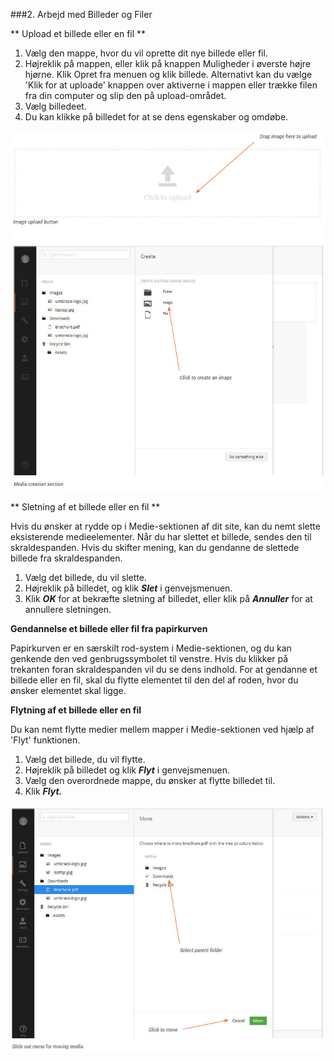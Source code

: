###2. Arbejd med Billeder og Filer

** Upload et billede eller en fil **

1. Vælg den mappe, hvor du vil oprette dit nye billede eller fil.
2. Højreklik på mappen, eller klik på knappen Muligheder i øverste højre hjørne. Klik Opret fra menuen og klik billede. Alternativt kan du vælge 'Klik for at uploade' knappen over aktiverne i mappen eller trække filen fra din computer og slip den på upload-området.
3. Vælg billedeet.
4. Du kan klikke på billedet for at se dens egenskaber og omdøbe.

![mediaUpload.jpg](images/mediaUpload.jpg)

** Sletning af et billede eller en fil **

Hvis du ønsker at rydde op i Medie-sektionen af dit site, kan du nemt slette eksisterende medieelementer. Når du har slettet et billede, sendes den til skraldespanden. Hvis du skifter mening, kan du gendanne de slettede billede fra skraldespanden.

1. Vælg det billede, du vil slette.
2. Højreklik på billedet, og klik ***Slet*** i genvejsmenuen.
3. Klik ***OK*** for at bekræfte sletning af billedet, eller klik på ***Annuller*** for at annullere sletningen.

**Gendannelse et billede eller fil fra papirkurven**

Papirkurven er en særskilt rod-system i Medie-sektionen, og du kan genkende den ved genbrugssymbolet til venstre. Hvis du klikker på trekanten foran skraldespanden vil du se dens indhold. For at gendanne et billede eller en fil, skal du flytte elementet til den del af roden, hvor du ønsker elementet skal ligge.

**Flytning af et billede eller en fil**

Du kan nemt flytte medier mellem mapper i Medie-sektionen ved hjælp af 'Flyt' funktionen.

1. Vælg det billede, du vil flytte.
2. Højreklik på billedet og klik ***Flyt*** i genvejsmenuen.
3. Vælg den overordnede mappe, du ønsker at flytte billedet til.
4. Klik ***Flyt.***

![mediMoveSlideout.jpg](images/mediMoveSlideout.jpg)
